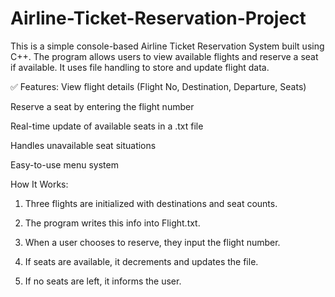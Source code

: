 # Airline-Ticket-Reservation-Project
This is a simple console-based Airline Ticket Reservation System built using C++. The program allows users to view available flights and reserve a seat if available. It uses file handling to store and update flight data.

✅ Features:
View flight details (Flight No, Destination, Departure, Seats)

Reserve a seat by entering the flight number

Real-time update of available seats in a .txt file

Handles unavailable seat situations

Easy-to-use menu system

How It Works:
1. Three flights are initialized with destinations and seat counts.

2. The program writes this info into Flight.txt.

3. When a user chooses to reserve, they input the flight number.

4. If seats are available, it decrements and updates the file.

5. If no seats are left, it informs the user.

